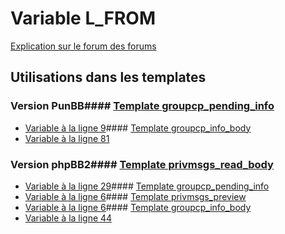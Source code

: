 # Variable L_FROM
[Explication sur le forum des forums](http://forum.forumactif.com/t294113-listing-des-variables#L_FROM)
## Utilisations dans les templates
### Version PunBB#### [Template groupcp_pending_info](punbb/groupcp_pending_info.md)
* [Variable à la ligne 9](../punbb/groupcp_pending_info.tpl#L9)#### [Template groupcp_info_body](punbb/groupcp_info_body.md)
* [Variable à la ligne 81](../punbb/groupcp_info_body.tpl#L81)
### Version phpBB2#### [Template privmsgs_read_body](subsilver/privmsgs_read_body.md)
* [Variable à la ligne 29](../subsilver/privmsgs_read_body.tpl#L29)#### [Template groupcp_pending_info](subsilver/groupcp_pending_info.md)
* [Variable à la ligne 6](../subsilver/groupcp_pending_info.tpl#L6)#### [Template privmsgs_preview](subsilver/privmsgs_preview.md)
* [Variable à la ligne 6](../subsilver/privmsgs_preview.tpl#L6)#### [Template groupcp_info_body](subsilver/groupcp_info_body.md)
* [Variable à la ligne 44](../subsilver/groupcp_info_body.tpl#L44)